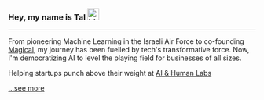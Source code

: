 ### Hey, my name is Tal <img src="https://user-images.githubusercontent.com/1303154/88677602-1635ba80-d120-11ea-84d8-d263ba5fc3c0.gif" width="24px" alt="hi">

***

From pioneering Machine Learning in the Israeli Air Force to co-founding [Magical](http://magical.so/), my journey has been fuelled by tech's transformative force.
Now, I'm democratizing AI to level the playing field for businesses of all sizes.

Helping startups punch above their weight at [AI & Human Labs](https://aihumanlabs.com/)

[…see more](https://www.talperetz.com/)
